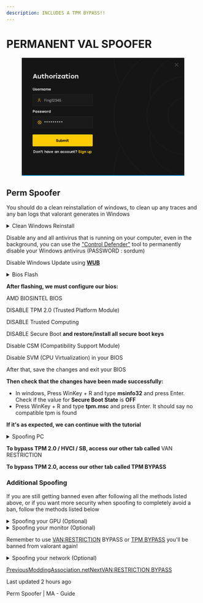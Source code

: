 ```yaml
---
description: INCLUDES A TPM BYPASS!!
---
```


# PERMANENT VAL SPOOFER

<figure><img src="../../.gitbook/assets/permwoof_gif.gif" alt=""><figcaption></figcaption></figure>

## Perm Spoofer

You should do a clean reinstallation of windows, to clean up any traces and any ban logs that valorant generates in Windows

<details>

<summary>Clean Windows Reinstall</summary>

*
*
*
*
*
*
*

![](https://guides.moddingassociation.net/\~gitbook/image?url=https%3A%2F%2F4078172018-files.gitbook.io%2F%7E%2Ffiles%2Fv0%2Fb%2Fgitbook-x-prod.appspot.com%2Fo%2Fspaces%252Fgxol57krZAOcrJxJpuhe%252Fuploads%252FMtPMNA3YweuK14Ad8mmL%252F1.png%3Falt%3Dmedia%26token%3D7ea2b1d3-73c7-4921-bcc1-65083a0eaf60\&width=300\&dpr=4\&quality=100\&sign=ee089106\&sv=1)

*

![](https://guides.moddingassociation.net/\~gitbook/image?url=https%3A%2F%2F4078172018-files.gitbook.io%2F%7E%2Ffiles%2Fv0%2Fb%2Fgitbook-x-prod.appspot.com%2Fo%2Fspaces%252Fgxol57krZAOcrJxJpuhe%252Fuploads%252FfHyL7i7leWKloA1Rwysf%252F2.png%3Falt%3Dmedia%26token%3De4442a95-7934-4508-9435-c6afe83bd0fd\&width=300\&dpr=4\&quality=100\&sign=e7394187\&sv=1)

*

![](https://guides.moddingassociation.net/\~gitbook/image?url=https%3A%2F%2F4078172018-files.gitbook.io%2F%7E%2Ffiles%2Fv0%2Fb%2Fgitbook-x-prod.appspot.com%2Fo%2Fspaces%252Fgxol57krZAOcrJxJpuhe%252Fuploads%252FMICN6U9QYJ6b5KF1umqs%252F3.png%3Falt%3Dmedia%26token%3D31e92311-eb49-4b53-813f-72744de1c605\&width=300\&dpr=4\&quality=100\&sign=81d3d493\&sv=1)

*

![](https://guides.moddingassociation.net/\~gitbook/image?url=https%3A%2F%2F4078172018-files.gitbook.io%2F%7E%2Ffiles%2Fv0%2Fb%2Fgitbook-x-prod.appspot.com%2Fo%2Fspaces%252Fgxol57krZAOcrJxJpuhe%252Fuploads%252FIzLvU21O3stuq8OuPcrA%252F4.png%3Falt%3Dmedia%26token%3D5b620b5e-b710-46b2-b11c-04565a427ef0\&width=300\&dpr=4\&quality=100\&sign=d8e97ac4\&sv=1)

*

![](https://guides.moddingassociation.net/\~gitbook/image?url=https%3A%2F%2F4078172018-files.gitbook.io%2F%7E%2Ffiles%2Fv0%2Fb%2Fgitbook-x-prod.appspot.com%2Fo%2Fspaces%252Fgxol57krZAOcrJxJpuhe%252Fuploads%252FF8HWGhxsHMKxkUEAPckB%252F5.png%3Falt%3Dmedia%26token%3Da168ac7a-1e1b-4f6e-b21e-b65b6bffe123\&width=300\&dpr=4\&quality=100\&sign=9a972511\&sv=1)

*
*
*

![](https://guides.moddingassociation.net/\~gitbook/image?url=https%3A%2F%2F4078172018-files.gitbook.io%2F%7E%2Ffiles%2Fv0%2Fb%2Fgitbook-x-prod.appspot.com%2Fo%2Fspaces%252Fgxol57krZAOcrJxJpuhe%252Fuploads%252FrBDhZGE1Z0ZsEGaUdIda%252F6.png%3Falt%3Dmedia%26token%3D82867dc4-bb5d-4bfa-856b-fbc224d9ec70\&width=300\&dpr=4\&quality=100\&sign=762e0bdb\&sv=1)

*

![](https://guides.moddingassociation.net/\~gitbook/image?url=https%3A%2F%2F4078172018-files.gitbook.io%2F%7E%2Ffiles%2Fv0%2Fb%2Fgitbook-x-prod.appspot.com%2Fo%2Fspaces%252Fgxol57krZAOcrJxJpuhe%252Fuploads%252FcKUyBmz4zLHvcJwmyaRF%252F7.png%3Falt%3Dmedia%26token%3Dbcd90db5-91ac-4273-9edf-6e10147e70dd\&width=300\&dpr=4\&quality=100\&sign=36ea56bf\&sv=1)

*
*

</details>

Disable any and all antivirus that is running on your computer, even in the background, you can use the ["Control Defender"](https://www.sordum.org/files/downloads.php?st-defender-control) tool to permanently disable your Windows antivirus (PASSWORD : sordum)

Disable Windows Update using [**WUB**](https://www.sordum.org/files/downloads.php?st-windows-update-blocker)

<details>

<summary>Bios Flash</summary>

#### &#x20;<a href="#tutorial" id="tutorial"></a>

1.
2.
3.

#### &#x20;<a href="#here-are-some-video-tutorials-for-flashing-the-bios" id="here-are-some-video-tutorials-for-flashing-the-bios"></a>

</details>

**After flashing, we must configure our bios:**

AMD BIOSINTEL BIOS

DISABLE TPM 2.0 (Trusted Platform Module)

DISABLE Trusted Computing

DISABLE Secure Boot **and restore/install all secure boot keys**

Disable CSM (Compatibility Support Module)

Disable SVM (CPU Virtualization) in your BIOS

After that, save the changes and exit your BIOS

**Then check that the changes have been made successfully:**

* In windows, Press WinKey + R and type **msinfo32** and press Enter. Check if the value for **Secure Boot State** is **OFF**
* Press WinKey + R and type **tpm.msc** and press Enter. It should say no compatible tpm is found

**If it's as expected, we can continue with the tutorial**

<details>

<summary>Spoofing PC</summary>

#### &#x20;<a href="#saving-your-old-hwid" id="saving-your-old-hwid"></a>

#### &#x20;<a href="#spoofing" id="spoofing"></a>

</details>

**To bypass TPM 2.0 / HVCI / SB, access our other tab called** VAN RESTRICTION

**To bypass TPM 2.0, access our other tab called TPM BYPASS**

### Additional Spoofing <a href="#additional-spoofing" id="additional-spoofing"></a>

If you are still getting banned even after following all the methods listed above, or if you want more security when spoofing to completely avoid a ban, follow the methods listed below

<details>

<summary>Spoofing your GPU (Optional)</summary>



</details>

<details>

<summary>Spoofing your monitor (Optional)</summary>



</details>

Remember to use [VAN:RESTRICTION](https://guides.moddingassociation.net/permanent-spoofer/van-restriction-bypass) BYPASS or [TPM BYPASS](https://guides.moddingassociation.net/permanent-spoofer/tpm-bypass) you'll be banned from valorant again!

<details>

<summary>Spoofing your network (Optional)</summary>

Some anticheats may ban your router's MAC address and various other aspects of your internet connection. It is recommended to use a VPN while playing, but remember, this is not mandatory.

Recommended VPNs

* ExpressVPN
* NordVPN
* Windscribe
* WARP (if the game has any VPN restrictions)

</details>

[PreviousModdingAssociation.net](https://guides.moddingassociation.net/)[NextVAN:RESTRICTION BYPASS](https://guides.moddingassociation.net/permanent-spoofer/van-restriction-bypass)

Last updated 2 hours ago

Perm Spoofer | MA - Guide
